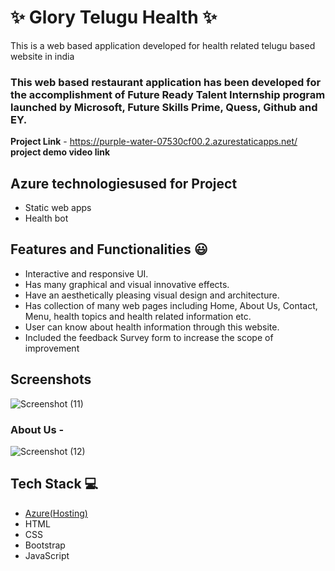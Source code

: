 # ✨ Glory Telugu Health  ✨

This is a web based application developed for health related telugu based website in india

### This web based restaurant application has been developed for the accomplishment of Future Ready Talent Internship program launched by Microsoft, Future Skills Prime, Quess, Github and EY.


**Project Link** - https://purple-water-07530cf00.2.azurestaticapps.net/
**project demo video link**

## Azure technologiesused for Project
- Static web apps
- Health bot

## Features and Functionalities 😃

- Interactive and responsive UI.
- Has many graphical and visual innovative effects.
- Have an aesthetically pleasing visual design and architecture.
- Has collection of many web pages including Home, About Us, Contact, Menu, health topics and health related information etc.
- User can know about health information through this website.
- Included the feedback Survey form to increase the scope of improvement 

## Screenshots

 

   
![Screenshot (11)](https://user-images.githubusercontent.com/85351710/217597453-61052356-ae0f-41de-a217-bee56f8af60d.png)


### About Us -





![Screenshot (12)](https://user-images.githubusercontent.com/85351710/217597488-b91b7689-5da3-49ff-a789-6e0f92953939.png)


## Tech Stack 💻

- [Azure(Hosting)](https://azure.microsoft.com/en-in/features/azure-portal/)
- HTML
- CSS
- Bootstrap
- JavaScript

